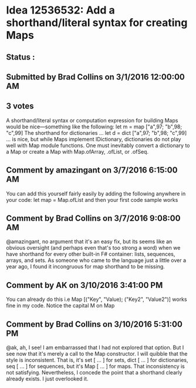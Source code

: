 # Idea 12536532: Add a shorthand/literal syntax for creating Maps #

## Status : 

## Submitted by Brad Collins on 3/1/2016 12:00:00 AM

## 3 votes

A shorthand/literal syntax or computation expression for building Maps would be nice—something like the following:
let m = map ["a",97; "b",98; "c",99]
The shorthand for dictionaries ...
let d = dict ["a",97; "b",98; "c",99]
... is nice, but while Maps implement IDictionary, dictionaries do not play well with Map module functions. One must inevitably convert a dictionary to a Map or create a Map with Map.ofArray, .ofList, or .ofSeq.




## Comment by amazingant on 3/7/2016 6:15:00 AM

You can add this yourself fairly easily by adding the following anywhere in your code:
let map = Map.ofList
and then your first code sample works

## Comment by Brad Collins on 3/7/2016 9:08:00 AM

@amazingant, no argument that it's an easy fix, but its seems like an obvious oversight (and perhaps even that's too strong a word) when we have shorthand for every other built-in F# container: lists, sequences, arrays, and sets. As someone who came to the language just a little over a year ago, I found it incongruous for map shorthand to be missing.

## Comment by AK on 3/10/2016 3:41:00 PM

You can already do this
i.e Map [("Key", "Value); ("Key2", "Value2")] works fine in my code. Notice the capital M on Map

## Comment by Brad Collins on 3/10/2016 5:31:00 PM

@ak, ah, I see! I am embarrassed that I had not explored that option. But I see now that it's merely a call to the Map constructor.
I will quibble that the style is inconsistent. That is, it's set [ ... ] for sets, dict [ ... ] for dictionaries, seq [ ... ] for sequences, but it's Map [ ... ] for maps. That inconsistency is not satisfying.
Nevertheless, I concede the point that a shorthand clearly already exists. I just overlooked it.

